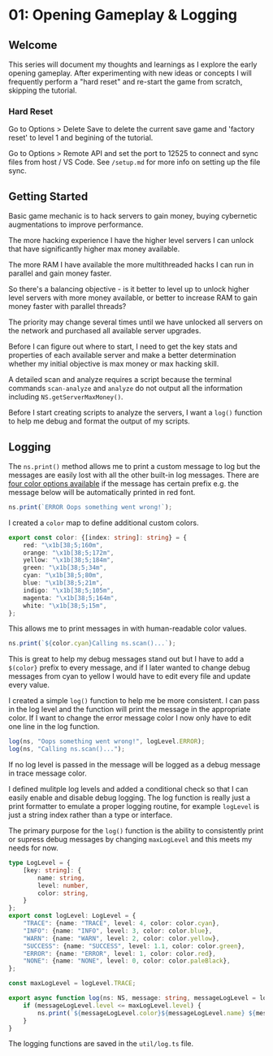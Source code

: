 # 01: Opening Gameplay & Logging

## Welcome

This series will document my thoughts and learnings as I explore the early opening gameplay. After experimenting with new ideas or concepts I will frequently perform a "hard reset" and re-start the game from scratch, skipping the tutorial.

### Hard Reset

Go to Options > Delete Save to delete the current save game and 'factory reset' to level 1 and begining of the tutorial.

Go to Options > Remote API and set the port to 12525 to connect and sync files from host / VS Code. See `/setup.md` for more info on setting up the file sync.

## Getting Started

Basic game mechanic is to hack servers to gain money, buying cybernetic augmentations to improve performance. 

The more hacking experience I have the higher level servers I can unlock that have significantly higher max money available.

The more RAM I have available the more multithreaded hacks I can run in parallel and gain money faster. 

So there's a balancing objective - is it better to level up to unlock higher level servers with more money available, or better to increase RAM to gain money faster with parallel threads?

The priority may change several times until we have unlocked all servers on the network and purchased all available server upgrades.

Before I can figure out where to start, I need to get the key stats and properties of each available server and make a better determination whether my initial objective is max money or max hacking skill.

A detailed scan and analyze requires a script because the terminal commands `scan-analyze` and  `analyze` do not output all the information including `NS.getServerMaxMoney()`. 

Before I start creating scripts to analyze the servers, I want a `log()` function to help me debug and format the output of my scripts.

## Logging

The `ns.print()` method allows me to print a custom message to log but the messages are easily lost with all the other built-in log messages. There are [four color options available](https://github.com/bitburner-official/bitburner-src/blob/dev/markdown/bitburner.ns.print.md) if the message has certain prefix e.g. the message below will be automatically printed in red font. 

``` typescript
ns.print(`ERROR Oops something went wrong!`);
```

I created a `color` map to define additional custom colors.

``` typescript
export const color: {[index: string]: string} = {
    red: "\x1b[38;5;160m", 
    orange: "\x1b[38;5;172m", 
    yellow: "\x1b[38;5;184m",
    green: "\x1b[38;5;34m",
    cyan: "\x1b[38;5;80m",
    blue: "\x1b[38;5;21m",
    indigo: "\x1b[38;5;105m",
    magenta: "\x1b[38;5;164m",
    white: "\x1b[38;5;15m", 
};
```

This allows me to print messages in with human-readable color values. 

``` typescript
ns.print(`${color.cyan}Calling ns.scan()...`);
```

This is great to help my debug messages stand out but I have to add a `$(color}` prefix to every message, and if I later wanted to change debug messages from cyan to yellow I would have to edit every file and update every value.

I created a simple `log()` function to help me be more consistent. I can pass in the log level and the function will print the message in the appropriate color. If I want to change the error message color I now only have to edit one line in the log function.

``` typescript
log(ns, "Oops something went wrong!", logLevel.ERROR);
log(ns, "Calling ns.scan()...");
```

If no log level is passed in the message will be logged as a debug message in trace message color.

I defined mulitple log levels and added a conditional check so that I can easily enable and disable debug logging. The log function is really just a print formatter to emulate a proper logging routine, for example `logLevel` is just a string index rather than a type or interface.

The primary purpose for the `log()` function is the ability to consistently print or supress debug messages by changing `maxLogLevel` and this meets my needs for now. 

``` typescript
type LogLevel = {
    [key: string]: {  
        name: string, 
        level: number,
        color: string,
    }
};
export const logLevel: LogLevel = {
    "TRACE": {name: "TRACE", level: 4, color: color.cyan},
    "INFO": {name: "INFO", level: 3, color: color.blue},
    "WARN": {name: "WARN", level: 2, color: color.yellow},
    "SUCCESS": {name: "SUCCESS", level: 1.1, color: color.green},
    "ERROR": {name: "ERROR", level: 1, color: color.red},
    "NONE": {name: "NONE", level: 0, color: color.paleBlack},
};

const maxLogLevel = logLevel.TRACE; 

export async function log(ns: NS, message: string, messageLogLevel = logLevel.TRACE): Promise<void> {   
    if (messageLogLevel.level <= maxLogLevel.level) {        
        ns.print(`${messageLogLevel.color}${messageLogLevel.name} ${message}`);
    }
}
```

The logging functions are saved in the `util/log.ts` file.